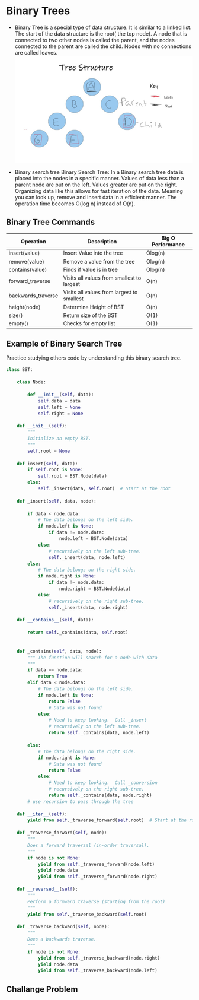 # Binary Trees
- Binary Tree is a special type of data structure. It is similar to a linked list. The start of the data structure  is the root( the top node). A node that is connected to two other nodes is called the parent, and the nodes connected to the parent are called the child. Nodes with no connections are called leaves. 
![Tree example](tree_structure.jpg) 

- Binary search tree Binary Search Tree: 
In a Binary search tree data is placed into the nodes in a specific manner.  Values of data less than a parent node are put on the left. Values greater are put on the right. Organizing data like this allows for fast iteration of the data.  Meaning you can look up, remove and insert data in a efficient manner. The operation time becomes O(log n) instead of O(n).

## Binary Tree Commands

| Operation               | Description                                | Big O Performance |
| ------------------------| -------------------------------------------| ----------------- |
| insert(value)           | Insert Value into the tree                 | Olog(n)           |
| remove(value)           | Remove a value from the tree               | Olog(n)           |
|contains(value)          | Finds if value is in tree                  | Olog(n)           |
|forward_traverse         | Visits all values from smallest to largest | O(n)              |
|backwards_traverse       | Visits all values from largest to smallest | O(n)              |
|height(node)             | Determine Height of BST                    | O(n)              |
|size()                   | Return size of the BST                     | O(1)              |
|empty()                  | Checks for empty list                      | O(1)              |
## Example of Binary Search Tree
Practice studying others code by understanding this binary search tree. 
```python
class BST:

    class Node:

        def __init__(self, data):
            self.data = data
            self.left = None
            self.right = None

    def __init__(self):
        """
        Initialize an empty BST.
        """
        self.root = None

    def insert(self, data):
        if self.root is None:
            self.root = BST.Node(data)
        else:
            self._insert(data, self.root)  # Start at the root

    def _insert(self, data, node):

        if data < node.data:
            # The data belongs on the left side.
            if node.left is None:
                if data != node.data:
                    node.left = BST.Node(data)
            else:
                # recursively on the left sub-tree.
                self._insert(data, node.left)
        else:
            # The data belongs on the right side.
            if node.right is None:
                if data != node.data:
                    node.right = BST.Node(data)
            else:
                # recursively on the right sub-tree.
                self._insert(data, node.right)
    
    def __contains__(self, data):

        return self._contains(data, self.root)


    def _contains(self, data, node):
        """ The function will search for a node with data
        """
        if data == node.data:
            return True
        elif data < node.data:
            # The data belongs on the left side.
            if node.left is None:
                return False
                # Data was not found
            else:
                # Need to keep looking.  Call _insert
                # recursively on the left sub-tree.
                return self._contains(data, node.left)

        else:
            # The data belongs on the right side.
            if node.right is None:
                # Data was not found
                return False
            else:
                # Need to keep looking.  Call _conversion
                # recursively on the right sub-tree.
                return self._contains(data, node.right)
        # use recursion to pass through the tree

    def __iter__(self):
        yield from self._traverse_forward(self.root)  # Start at the root
        
    def _traverse_forward(self, node):
        """
        Does a forward traversal (in-order traversal).
        """
        if node is not None:
            yield from self._traverse_forward(node.left)
            yield node.data
            yield from self._traverse_forward(node.right)
        
    def __reversed__(self):
        """
        Perform a formward traverse (starting from the root) 
        """        
        yield from self._traverse_backward(self.root) 

    def _traverse_backward(self, node):
        """
        Does a backwards traverse.     
        """
        if node is not None:
            yield from self._traverse_backward(node.right)
            yield node.data
            yield from self._traverse_backward(node.left)
````



## Challange Problem 
